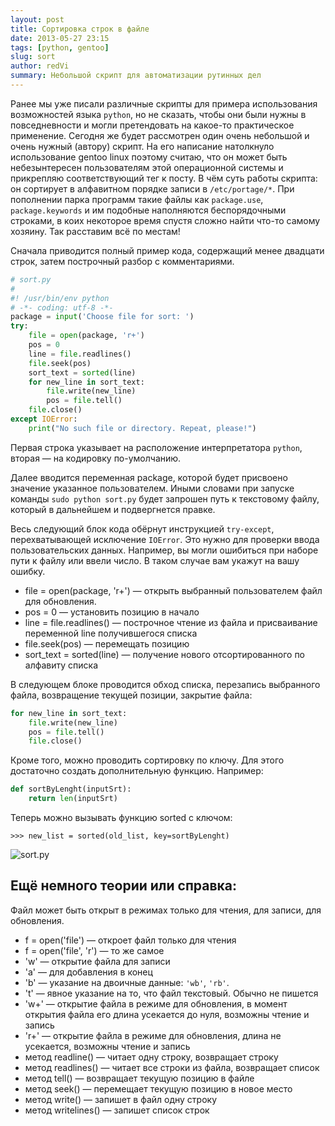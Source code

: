 ```yaml
---
layout: post
title: Сортировка строк в файле
date: 2013-05-27 23:15
tags: [python, gentoo]
slug: sort
author: redVi
summary: Небольшой скрипт для автоматизации рутинных дел
---
```


Ранее мы уже писали различные скрипты для примера использования возможностей языка `python`, но не сказать, чтобы они были нужны в повседневности и могли претендовать на какое-то практическое применение. Сегодня же будет рассмотрен один очень небольшой и очень нужный (автору) скрипт. На его написание натолкнуло использование gentoo linux поэтому считаю, что он может быть небезынтересен пользователям этой операционной системы и прикрепляю соответствующий тег к посту. В чём суть работы скрипта: он сортирует в алфавитном порядке записи в `/etc/portage/*`. При пополнении парка программ такие файлы как `package.use`, `package.keywords` и им подобные наполняются беспорядочными строками, в коих некоторое время спустя сложно найти что-то самому хозяину. Так расставим всё по местам!

Сначала приводится полный пример кода, содержащий менее двадцати строк, затем построчный разбор с комментариями.

```python
# sort.py
#
#! /usr/bin/env python
# -*- coding: utf-8 -*-
package = input('Choose file for sort: ')
try:
    file = open(package, 'r+')
    pos = 0
    line = file.readlines()
    file.seek(pos)
    sort_text = sorted(line)
    for new_line in sort_text:
        file.write(new_line)
        pos = file.tell()
    file.close()
except IOError:
    print("No such file or directory. Repeat, please!")
```

Первая строка указывает на расположение интерпретатора `python`, вторая — на кодировку по-умолчанию.

Далее вводится переменная package, которой будет присвоено значение указанное пользователем. Иными словами при запуске команды `sudo python sort.py` будет запрошен путь к текстовому файлу, который в дальнейшем и подвергнется правке.

Весь следующий блок кода обёрнут инструкцией `try-except`, перехватывающей исключение `IOError`. Это нужно для проверки ввода пользовательских данных. Например, вы могли ошибиться при наборе пути к файлу или ввели число. В таком случае вам укажут на вашу ошибку.

- file = open(package, 'r+') — открыть выбранный пользователем файл для обновления.
- pos = 0 — установить позицию в начало
- line = file.readlines() — построчное чтение из файла и присваивание переменной line получившегося списка
- file.seek(pos) — перемещать позицию
- sort_text = sorted(line) — получение нового отсортированного по алфавиту списка

В следующем блоке проводится обход списка, перезапись выбранного файла, возвращение текущей позиции, закрытие файла:

```python
for new_line in sort_text:
    file.write(new_line)
    pos = file.tell()
    file.close()
```

Кроме того, можно проводить сортировку по ключу. Для этого достаточно создать дополнительную функцию. Например:

```python
def sortByLenght(inputSrt):
    return len(inputSrt)
```

Теперь можно вызывать функцию sorted с ключом:

```pycon
>>> new_list = sorted(old_list, key=sortByLenght)
```

![sort.py](http://2.bp.blogspot.com/-szlemSwj994/UUQQK53C1DI/AAAAAAAAEKI/bq7DnoGpvvU/s1600/sorted.png 'sort.py')

## Ещё немного теории или справка:

Файл может быть открыт в режимах только для чтения, для записи, для обновления.

- f = open('file') — откроет файл только для чтения
- f = open('file', 'r') — то же самое
- 'w' — открытие файла для записи
- 'a' — для добавления в конец
- 'b' — указание на двоичные данные: `'wb'`, `'rb'`.
- 't' — явное указание на то, что файл текстовый. Обычно не пишется
- 'w+' — открытие файла в режиме для обновления, в момент открытия файла его длина усекается до нуля, возможны чтение и запись
- 'r+' —  открытие файла в режиме для обновления, длина не усекается, возможны чтение и запись
- метод readline() — читает одну строку, возвращает строку
- метод readlines() — читает все строки из файла, возвращает список
- метод tell() — возвращает текущую позицию в файле
- метод seek() — перемещает текущую позицию в новое место
- метод write() — запишет в файл одну строку
- метод writelines() — запишет список строк
